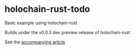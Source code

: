# holochain-rust-todo
Basic example using holochain-rust

Builds under the v0.0.3 dev preview release of holochain-rust

See the [accompanying article](https://medium.com/holochain/first-steps-writing-holochain-happs-with-rust-80ae111960e)
